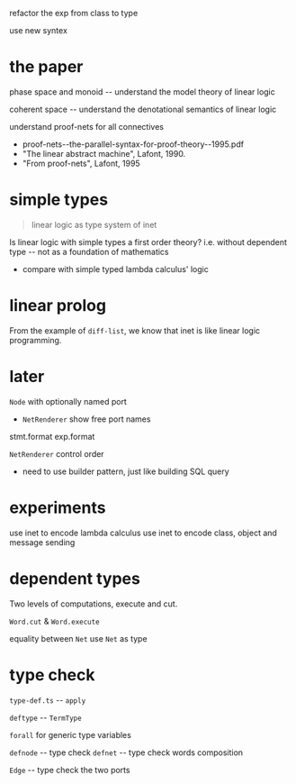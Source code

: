 refactor the exp from class to type

use new syntex

# the paper

phase space and monoid -- understand the model theory of linear logic

coherent space -- understand the denotational semantics of linear logic

understand proof-nets for all connectives

- proof-nets--the-parallel-syntax-for-proof-theory--1995.pdf
- "The linear abstract machine", Lafont, 1990.
- "From proof-nets", Lafont, 1995

# simple types

> linear logic as type system of inet

Is linear logic with simple types a first order theory?
i.e. without dependent type -- not as a foundation of mathematics

- compare with simple typed lambda calculus' logic

# linear prolog

From the example of `diff-list`,
we know that inet is like linear logic programming.

# later

`Node` with optionally named port

- `NetRenderer` show free port names

stmt.format
exp.format

`NetRenderer` control order

- need to use builder pattern, just like building SQL query

# experiments

use inet to encode lambda calculus
use inet to encode class, object and message sending

# dependent types

Two levels of computations, execute and cut.

`Word.cut` & `Word.execute`

equality between `Net`
use `Net` as type

# type check

`type-def.ts` -- `apply`

`deftype` -- `TermType`

`forall` for generic type variables

`defnode` -- type check
`defnet` -- type check words composition

`Edge` -- type check the two ports
